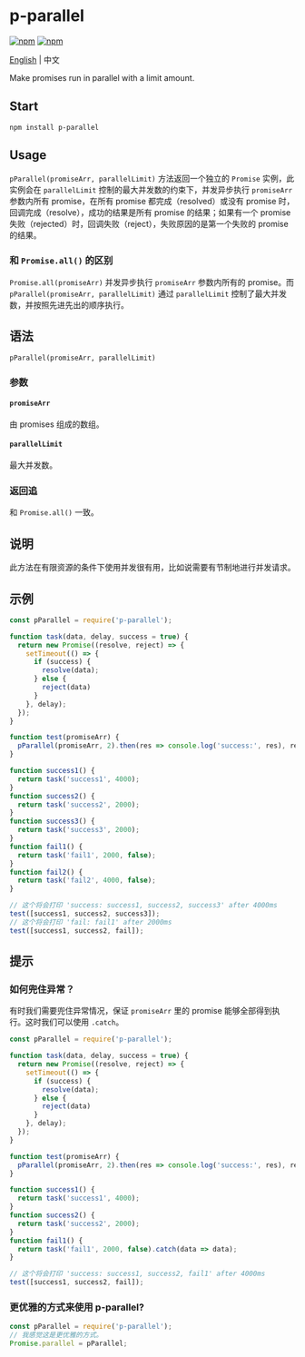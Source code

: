 # p-parallel

[![npm](https://img.shields.io/npm/v/p-parallel.svg?maxAge=60)](https://www.npmjs.com/package/p-parallel) [![npm](https://img.shields.io/npm/dt/p-parallel.svg?maxAge=60)](https://www.npmjs.com/package/p-parallel)

[English](./README.md) | 中文

Make promises run in parallel with a limit amount.

## Start

```
npm install p-parallel
```

## Usage

`pParallel(promiseArr, parallelLimit)` 方法返回一个独立的 `Promise` 实例，此实例会在 `parallelLimit` 控制的最大并发数的约束下，并发异步执行 `promiseArr` 参数内所有 promise，在所有 promise 都完成（resolved）或没有 promise 时，回调完成（resolve），成功的结果是所有 promise 的结果；如果有一个 promise 失败（rejected）时，回调失败（reject），失败原因的是第一个失败的 promise 的结果。

### 和 `Promise.all()` 的区别

`Promise.all(promiseArr)` 并发异步执行 `promiseArr` 参数内所有的 promise。而 `pParallel(promiseArr, parallelLimit)` 通过 `parallelLimit` 控制了最大并发数，并按照先进先出的顺序执行。

## 语法

`pParallel(promiseArr, parallelLimit)`

### 参数

#### `promiseArr`

由 promises 组成的数组。

#### `parallelLimit`

最大并发数。

### 返回追

和 `Promise.all()` 一致。

## 说明

此方法在有限资源的条件下使用并发很有用，比如说需要有节制地进行并发请求。

## 示例

```js
const pParallel = require('p-parallel');

function task(data, delay, success = true) {
  return new Promise((resolve, reject) => {
    setTimeout(() => {
      if (success) {
        resolve(data);
      } else {
        reject(data)
      }
    }, delay);
  });
}

function test(promiseArr) {
  pParallel(promiseArr, 2).then(res => console.log('success:', res), res => console.log('fail:', res));
}

function success1() {
  return task('success1', 4000);
}
function success2() {
  return task('success2', 2000);
}
function success3() {
  return task('success3', 2000);
}
function fail1() {
  return task('fail1', 2000, false);
}
function fail2() {
  return task('fail2', 4000, false);
}

// 这个将会打印 'success: success1, success2, success3' after 4000ms
test([success1, success2, success3]);
// 这个将会打印 'fail: fail1' after 2000ms
test([success1, success2, fail]);
```

## 提示

### 如何兜住异常？

有时我们需要兜住异常情况，保证 `promiseArr` 里的 promise 能够全部得到执行。这时我们可以使用 `.catch`。

```js
const pParallel = require('p-parallel');

function task(data, delay, success = true) {
  return new Promise((resolve, reject) => {
    setTimeout(() => {
      if (success) {
        resolve(data);
      } else {
        reject(data)
      }
    }, delay);
  });
}

function test(promiseArr) {
  pParallel(promiseArr, 2).then(res => console.log('success:', res), res => console.log('fail:', res));
}

function success1() {
  return task('success1', 4000);
}
function success2() {
  return task('success2', 2000);
}
function fail1() {
  return task('fail1', 2000, false).catch(data => data);
}

// 这个将会打印 'success: success1, success2, fail1' after 4000ms
test([success1, success2, fail]);
```

### 更优雅的方式来使用 p-parallel?

```js
const pParallel = require('p-parallel');
// 我感觉这是更优雅的方式。
Promise.parallel = pParallel;
```
